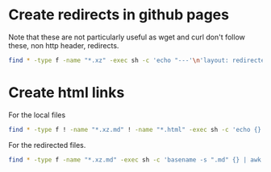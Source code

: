 # Create redirects in github pages

Note that these are not particularly useful as wget and curl don't follow these, non http header, redirects.

```sh
find * -type f -name "*.xz" -exec sh -c 'echo "---'\n'layout: redirected'\n'sitemap: false'\n'redirect_to:'\n'  - https://github.com/andrewharle/andrewharle.github.io/releases/download/s6-overlay/v3.1.2.1/{}'\n'---" > {}.md' \;
```

# Create html links

For the local files
```sh
find * -type f ! -name "*.xz.md" ! -name "*.html" -exec sh -c 'echo {} | awk "{ printf \"<a href=\x22./%s\x22>%s\n\", \$1, \$1 }"' \; >> tmp.html
```

For the redirected files.
```sh
find * -type f -name "*.xz.md" -exec sh -c 'basename -s ".md" {} | awk "{ printf \"<a href=\x22https://github.com/andrewharle/andrewharle.github.io/releases/download/s6-overlay/v3.1.2.1/%s\x22>%s\n\", \$1, \$1 }"' \; >> tmp.html
```
